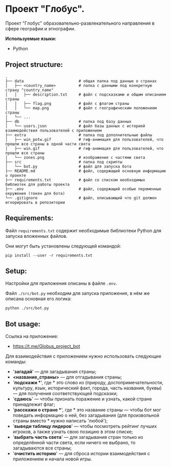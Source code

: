 # Проект "Глобус".
Проект "Глобус" образовательно-развлекательного направления в сфере географии и этнографии.

**Используемые языки:**
* Python


## Project structure:
    .
    ├── data                        # общая папка под данные о странах
    │   ├── <country_name>          # папка с данными под конкретную страну "country_name"
    │   │   ├── description.txt     # файл с подсказками и общим описанием страны
    │   │   ├── flag.png            # файл с флагом страны
    │   │   └── map.png             # файл с географическим положением страны
    │   └── ...
    ├── db                          # папка под базу данных
    │   └── users.json              # файл базы данных с историей взаимодействия пользователей с приложением
    ├── extra                       # папка под дополнительные файлы
    │   ├── win_potw.gif            # гиф-анимация для пользователей, что прошли все страны в одной части света
    │   ├── win.gif                 # гиф-анимация для пользователей, что прошли все страны
    │   └── zones.png               # изображение с частями света
    ├── src                         # папка под скрипты
    │   └── bot.py                  # файл для запуска бота
    ├── README.md                   # файл, содержащий основную информацию о проекте
    ├── requirements.txt            # файл со списком необходимых библиотек для работы проекта
    ├── .env                        # файл, содержащий особые переменные окружения (токен для бота)
    └── .gitignore                  # файл, описывающий что git должен игнорировать в репозитории


## Requirements:
Файл `requirements.txt` содержит необходимые библиотеки Python для запуска вложенных файлов.

Они могут быть установлены следующей командой:
```
pip install --user -r requirements.txt
```


## Setup:
Настройки для приложения описаны в файле `.env`.

Файл `./src/bot.py` необходим для запуска приложения, в нём же описана основная его логика:
```
python ./src/bot.py
```


## Bot usage:
Ссылка на приложение: 
* https://t.me/Globus_project_bot

Для взаимодействия с приложением нужно использовать следующие команды:
* '<b>загадай</b>' — для загадывания страны;
* <b><название_cтраны></b> — для отгадывания страны;
* '<b>подскажи *</b>', где * это слово из (природу, достопримечательности, культуру, язык, исторический факт, города, часть названия, буквы) — для получения соответствующей подсказки;
* '<b>сдаюсь</b>' — чтобы признать поражение и узнать, какой стране принадлежит флаг;
* '<b>расскажи о стране *</b>', где * это название страны — чтобы бот мог поведать информацию о ней, без загадывания (для произвольной страны вместо * нужно написать 'любой');
* '<b>выведи таблицу лидеров</b>' — чтобы посмотреть рейтинг лучших игроков, а также узнать свою позицию в этом списке;
* '<b>выбрать часть света</b>' — для загадывания стран только из определённой части света, если ничего не выбрано, то загадываются все страны;
* '<b>очистить историю</b>' — для сброса истории взаимодействия с приложением и начала новой игры.